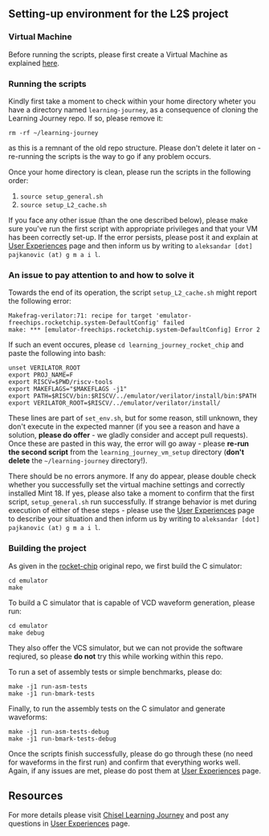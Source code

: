 ## Setting-up environment for the L2$ project

### Virtual Machine

Before running the scripts, please first create a Virtual Machine as explained [here](https://github.com/Intensivate/learning-journey/wiki/Chisel-Environment).

### Running the scripts

Kindly first take a moment to check within your home directory wheter you have a directory named `learning-journey`, as a consequence of cloning the Learning Journey repo. If so, please remove it:

`rm -rf ~/learning-journey`

as this is a remnant of the old repo structure. Please don't delete it later on - re-running the scripts is the way to go if any problem occurs.

Once your home directory is clean, please run the scripts in the following order:

1. `source setup_general.sh`
1. `source setup_L2_cache.sh`

If you face any other issue (than the one described below), please make sure you've run the first script with appropriate privileges and that your VM has been correctly set-up. If the error persists, please post it and explain at [User Experiences](https://github.com/Intensivate/learning-journey/wiki/User-Experiences) page and then inform us by writing to `aleksandar [dot] pajkanovic (at) g m a i l`.

### An issue to pay attention to and how to solve it

Towards the end of its operation, the script `setup_L2_cache.sh` might report the following error:

```
Makefrag-verilator:71: recipe for target 'emulator-freechips.rocketchip.system-DefaultConfig' failed
make: *** [emulator-freechips.rocketchip.system-DefaultConfig] Error 2
```

If such an event occures, please `cd learning_journey_rocket_chip` and paste the following into bash:

```
unset VERILATOR_ROOT
export PROJ_NAME=F
export RISCV=$PWD/riscv-tools
export MAKEFLAGS="$MAKEFLAGS -j1"
export PATH=$RISCV/bin:$RISCV/../emulator/verilator/install/bin:$PATH
export VERILATOR_ROOT=$RISCV/../emulator/verilator/install/
```

These lines are part of `set_env.sh`, but for some reason, still unknown, they don't execute in the expected manner (if you see a reason and have a solution, **please do offer** - we gladly consider and accept pull requests). Once these are pasted in this way, the error will go away - please **re-run the second script** from the `learning_journey_vm_setup` directory (**don't delete** the `~/learning-journey` directory!).

There should be no errors anymore. If any do appear, please double check whether you successfully set the virtual machine settings and correctly installed Mint 18. If yes, please also take a moment to confirm that the first script, `setup_general.sh` run successfully. If strange behavior is met during execution of either of these steps - please use the [User Experiences](https://github.com/Intensivate/learning-journey/wiki/User-Experiences) page to describe your situation and then inform us by writing to `aleksandar [dot] pajkanovic (at) g m a i l`.

### Building the project

As given in the [rocket-chip](https://github.com/freechipsproject/rocket-chip#building-the-project) original repo, we first build the C simulator:

```
cd emulator
make
```

To build a C simulator that is capable of VCD waveform generation, please run:

```
cd emulator
make debug
```

They also offer the VCS simulator, but we can not provide the software reqiured, so please **do not** try this while working within this repo.

To run a set of assembly tests or simple benchmarks, please do:

```
make -j1 run-asm-tests
make -j1 run-bmark-tests
```

Finally, to run the assembly tests on the C simulator and generate waveforms:

```
make -j1 run-asm-tests-debug
make -j1 run-bmark-tests-debug
```

Once the scripts finish successfully, please do go through these (no need for waveforms in the first run) and confirm that everything works well. Again, if any issues are met, please do post them at [User Experiences](https://github.com/Intensivate/learning-journey/wiki/User-Experiences) page.

## Resources

For more details please visit [Chisel Learning Journey](https://github.com/Intensivate/learning-journey/wiki) and post any questions in [User Experiences](https://github.com/Intensivate/learning-journey/wiki/User-Experiences) page.

